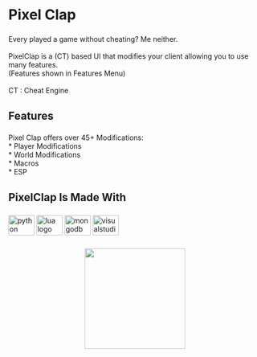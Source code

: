 <h1 align="left">Pixel Clap</h1>

###

<p align="left">Every played a game without cheating? Me neither.<br><br>PixelClap is a (CT) based UI that modifies your client allowing you to use many features. <br>(Features shown in Features Menu)<br><br>CT : Cheat Engine</p>

###

<h2 align="left">Features</h2>

###

<p align="left">Pixel Clap offers over 45+ Modifications:<br>* Player Modifications<br>* World Modifications<br>* Macros<br>* ESP</p>

###

<h2 align="left">PixelClap Is Made With</h2>

###

<div align="left">
  <img src="https://cdn.jsdelivr.net/gh/devicons/devicon/icons/python/python-original.svg" height="40" width="52" alt="python logo"  />
  <img src="https://cdn.jsdelivr.net/gh/devicons/devicon/icons/lua/lua-original.svg" height="40" width="52" alt="lua logo"  />
  <img src="https://cdn.jsdelivr.net/gh/devicons/devicon/icons/mongodb/mongodb-original.svg" height="40" width="52" alt="mongodb logo"  />
  <img src="https://cdn.jsdelivr.net/gh/devicons/devicon/icons/visualstudio/visualstudio-plain.svg" height="40" width="52" alt="visualstudio logo"  />
</div>

###

<div align="center">
  <img height="200" src="https://raw.githubusercontent.com/PixelClap/.github/main/lib/images/ce_pc.png"  />
</div>

###

